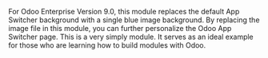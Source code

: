For Odoo Enterprise Version 9.0, this module replaces the default App Switcher background with a single blue image background. By replacing the image file in this module, you can further personalize the Odoo App Switcher page. This is a very simply module. It serves as an ideal example for those who are learning how to build modules with Odoo.
